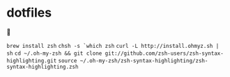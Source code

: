 dotfiles
========

💬

```brew install zsh```
```chsh -s `which zsh```
```curl -L http://install.ohmyz.sh | sh```
```cd ~/.oh-my-zsh && git clone git://github.com/zsh-users/zsh-syntax-highlighting.git```
```source ~/.oh-my-zsh/zsh-syntax-highlighting/zsh-syntax-highlighting.zsh```
